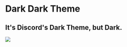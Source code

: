 # Dark Dark Theme

## It's Discord's Dark Theme, but Dark.

<img src="https://i.imgur.com/wW78tpF.webp">
